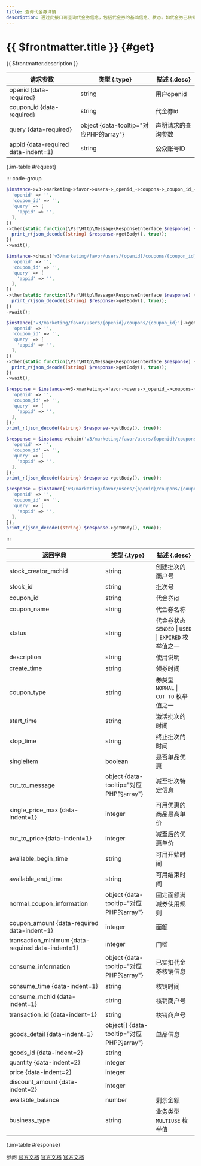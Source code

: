 ```yaml
---
title: 查询代金券详情
description: 通过此接口可查询代金券信息，包括代金券的基础信息、状态。如代金券已核销，会包括代金券核销的订单信息（订单号、单品信息等）。
---
```


# {{ $frontmatter.title }} {#get}

{{ $frontmatter.description }}

| 请求参数 | 类型 {.type} | 描述 {.desc}
| --- | --- | ---
| openid {data-required} | string | 用户openid
| coupon_id {data-required} | string | 代金券id
| query {data-required} | object {data-tooltip="对应PHP的array"} | 声明请求的查询参数
| appid {data-required data-indent=1} | string | 公众账号ID

{.im-table #request}

::: code-group

```php [异步纯链式]
$instance->v3->marketing->favor->users->_openid_->coupons->_coupon_id_->getAsync([
  'openid' => '',
  'coupon_id' => '',
  'query' => [
    'appid' => '',
  ],
])
->then(static function(\Psr\Http\Message\ResponseInterface $response) {
  print_r(json_decode((string) $response->getBody(), true));
})
->wait();
```

```php [异步声明式]
$instance->chain('v3/marketing/favor/users/{openid}/coupons/{coupon_id}')->getAsync([
  'openid' => '',
  'coupon_id' => '',
  'query' => [
    'appid' => '',
  ],
])
->then(static function(\Psr\Http\Message\ResponseInterface $response) {
  print_r(json_decode((string) $response->getBody(), true));
})
->wait();
```

```php [异步属性式]
$instance['v3/marketing/favor/users/{openid}/coupons/{coupon_id}']->getAsync([
  'openid' => '',
  'coupon_id' => '',
  'query' => [
    'appid' => '',
  ],
])
->then(static function(\Psr\Http\Message\ResponseInterface $response) {
  print_r(json_decode((string) $response->getBody(), true));
})
->wait();
```

```php [同步纯链式]
$response = $instance->v3->marketing->favor->users->_openid_->coupons->_coupon_id_->get([
  'openid' => '',
  'coupon_id' => '',
  'query' => [
    'appid' => '',
  ],
]);
print_r(json_decode((string) $response->getBody(), true));
```

```php [同步声明式]
$response = $instance->chain('v3/marketing/favor/users/{openid}/coupons/{coupon_id}')->get([
  'openid' => '',
  'coupon_id' => '',
  'query' => [
    'appid' => '',
  ],
]);
print_r(json_decode((string) $response->getBody(), true));
```

```php [同步属性式]
$response = $instance['v3/marketing/favor/users/{openid}/coupons/{coupon_id}']->get([
  'openid' => '',
  'coupon_id' => '',
  'query' => [
    'appid' => '',
  ],
]);
print_r(json_decode((string) $response->getBody(), true));
```

:::

| 返回字典 | 类型 {.type} | 描述 {.desc}
| --- | --- | ---
| stock_creator_mchid | string | 创建批次的商户号
| stock_id | string | 批次号
| coupon_id | string | 代金券id
| coupon_name | string | 代金券名称
| status | string | 代金券状态<br/>`SENDED` \| `USED` \| `EXPIRED` 枚举值之一
| description | string | 使用说明
| create_time | string | 领券时间
| coupon_type | string | 券类型<br/>`NORMAL` \| `CUT_TO` 枚举值之一
| start_time | string | 激活批次的时间
| stop_time | string | 终止批次的时间
| singleitem | boolean | 是否单品优惠
| cut_to_message | object {data-tooltip="对应PHP的array"} | 减至批次特定信息
| single_price_max {data-indent=1} | integer | 可用优惠的商品最高单价
| cut_to_price {data-indent=1} | integer | 减至后的优惠单价
| available_begin_time | string | 可用开始时间
| available_end_time | string | 可用结束时间
| normal_coupon_information | object {data-tooltip="对应PHP的array"} | 固定面额满减券使用规则
| coupon_amount {data-required data-indent=1} | integer | 面额
| transaction_minimum {data-required data-indent=1} | integer | 门槛
| consume_information | object {data-tooltip="对应PHP的array"} | 已实扣代金券核销信息
| consume_time {data-indent=1} | string | 核销时间
| consume_mchid {data-indent=1} | string | 核销商户号
| transaction_id {data-indent=1} | string | 核销商户号
| goods_detail {data-indent=1} | object[] {data-tooltip="对应PHP的array"} | 单品信息
| goods_id {data-indent=2} | string | 
| quantity {data-indent=2} | integer | 
| price {data-indent=2} | integer | 
| discount_amount {data-indent=2} | integer | 
| available_balance | number | 剩余金额
| business_type | string | 业务类型<br/>`MULTIUSE` 枚举值

{.im-table #response}

参阅 [官方文档](https://pay.weixin.qq.com/docs/merchant/apis/cash-coupons/coupon/query-coupon.html) [官方文档](https://pay.weixin.qq.com/docs/partner/apis/cash-coupons/coupon/query-coupon.html) [官方文档](https://pay.weixin.qq.com/wiki/doc/apiv3/wxpay/marketing/convention/chapter3_6.shtml)
